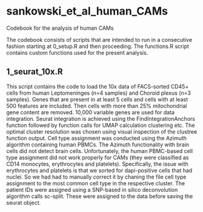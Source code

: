 # sankowski_et_al_human_CAMs
Codebook for the analysis of human CAMs

The codebook consists of scripts that are intended to run in a consecutive fashion starting at 0_setup.R and then proceeding. The functions.R script contains custom functions used for the present analysis.

## 1_seurat_10x.R
This script contains the code to load the 10x data of FACS-sorted CD45+ cells from human Leptomeninges (n=4 samples) and Choroid plexus (n=3 samples). Genes that are present in at least 5 cells and cells with at least 500 features are included. Then cells with more than 25% mitochondrial gene content are removed. 10,000 variable genes are used for data integration. Seurat integration is achieved using the FindIntegrationAnchors function followed by function calls for UMAP calculation clustering etc. The optimal cluster resolution was chosen using visual inspection of the clustree function output. Cell type assignment was conducted using the Azimuth algorithm containing human PBMCs. The Azimuth functionality with brain cells did not detect brain cells. Unfortunately, the human PBMC-based cell type assignment did not work properly for CAMs (they were classified as CD14 monocytes, erythrocytes and platelets). Specifically, the issue with erythrocytes and platelets is that we sorted for dapi-positive cells that had nuclei. So we had had to manually correct it by chaning the file cell type assignment to the most common cell type in the respective cluster. The patient IDs were assigned using a SNP-based in silico deconvolution algorithm calls sc-split. These were assigned to the data before saving the seurat object.

